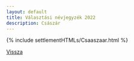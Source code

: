 ```yaml
---
layout: default
title: Választási névjegyzék 2022
description: Császár
---
```


{% include settlementHTMLs/Csaaszaar.html %}

[Vissza](../)